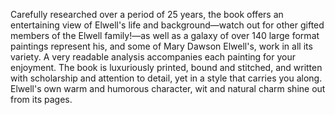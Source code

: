 Carefully researched over a period of 25 years, the book offers an entertaining view of Elwell's life and background—watch out for other gifted members of the Elwell family!—as well as a galaxy of over 140 large format paintings represent his, and some of Mary Dawson Elwell's, work in all its variety. A very readable analysis accompanies each painting for your enjoyment. The book is luxuriously printed, bound and stitched, and written with scholarship and attention to detail, yet in a style that carries you along. Elwell's own warm and humorous character, wit and natural charm shine out from its pages.